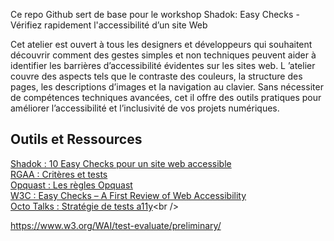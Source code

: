 Ce repo Github sert de base pour le workshop Shadok: Easy Checks - Vérifiez rapidement l'accessibilité d’un site Web

Cet atelier est ouvert à tous les designers et développeurs qui souhaitent découvrir comment des gestes simples et non techniques peuvent aider à identifier les barrières d’accessibilité évidentes sur les sites web. L ’atelier couvre des aspects tels que le contraste des couleurs, la structure des pages, les descriptions d’images et la navigation au clavier. Sans nécessiter de compétences techniques avancées, cet il offre des outils pratiques pour améliorer l’accessibilité et l’inclusivité de vos projets numériques.

## Outils et Ressources
[Shadok : 10 Easy Checks pour un site web accessible](https://workshops.olivierguillard.dev/10-easy-checks-web-accessible.pdf) <br />
[RGAA : Critères et tests](https://accessibilite.numerique.gouv.fr/methode/criteres-et-tests/) <br />
[Opquast : Les règles Opquast](https://checklists.opquast.com/fr/assurance-qualite-web/) <br />
[W3C : Easy Checks – A First Review of Web Accessibility](https://www.w3.org/WAI/test-evaluate/easy-checks/)<br />
[Octo Talks : Stratégie de tests a11y](https://blog.octo.com/strategie-de-tests-a11y-(pour-l'accessibilite-web))<br />

https://www.w3.org/WAI/test-evaluate/preliminary/


